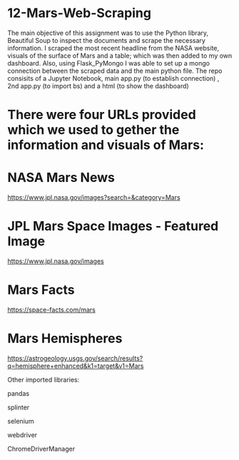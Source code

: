 # 12-Mars-Web-Scraping

The main objective of this assignment was to use the Python library, Beautiful Soup to inspect the documents  and scrape the necessary information. I scraped the most recent headline from the NASA website, visuals of the surface of Mars and a table; which was then added to my own dashboard. Also, using Flask_PyMongo I was able to set up a mongo connection between the scraped data and the main python file. 
The repo consisits of a Jupyter Notebook, main app.py (to establish connection) , 2nd app.py (to import bs) and a html (to show the dashboard)

# There were four URLs provided which we used to gether the information and visuals of Mars:

# NASA Mars News
https://www.jpl.nasa.gov/images?search=&category=Mars

# JPL Mars Space Images - Featured Image
https://www.jpl.nasa.gov/images

# Mars Facts
https://space-facts.com/mars

# Mars Hemispheres
https://astrogeology.usgs.gov/search/results?q=hemisphere+enhanced&k1=target&v1=Mars

Other imported libraries:

pandas

splinter

selenium

webdriver

ChromeDriverManager


